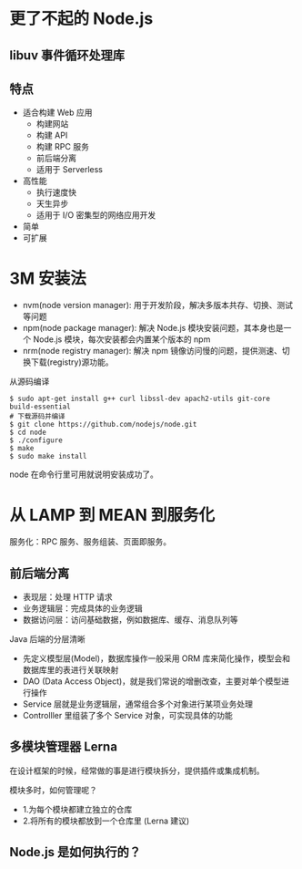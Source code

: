 # 更了不起的 Node.js

## libuv 事件循环处理库

## 特点

- 适合构建 Web 应用
    - 构建网站
    - 构建 API
    - 构建 RPC 服务
    - 前后端分离
    - 适用于 Serverless
- 高性能
    - 执行速度快
    - 天生异步
    - 适用于 I/O 密集型的网络应用开发
- 简单
- 可扩展

# 3M 安装法

- nvm(node version manager): 用于开发阶段，解决多版本共存、切换、测试等问题
- npm(node package manager): 解决 Node.js 模块安装问题，其本身也是一个 Node.js 模块，每次安装都会内置某个版本的 npm
- nrm(node registry manager): 解决 npm 镜像访问慢的问题，提供测速、切换下载(registry)源功能。

从源码编译

    $ sudo apt-get install g++ curl libssl-dev apach2-utils git-core build-essential
    # 下载源码并编译
    $ git clone https://github.com/nodejs/node.git
    $ cd node
    $ ./configure
    $ make 
    $ sudo make install

node 在命令行里可用就说明安装成功了。

# 从 LAMP 到 MEAN 到服务化

服务化：RPC 服务、服务组装、页面即服务。

## 前后端分离

- 表现层：处理 HTTP 请求
- 业务逻辑层：完成具体的业务逻辑
- 数据访问层：访问基础数据，例如数据库、缓存、消息队列等

Java 后端的分层清晰

- 先定义模型层(Model)，数据库操作一般采用 ORM 库来简化操作，模型会和数据库里的表进行关联映射
- DAO (Data Access Object)，就是我们常说的增删改查，主要对单个模型进行操作
- Service 层就是业务逻辑层，通常组合多个对象进行某项业务处理
- Controlller 里组装了多个 Service 对象，可实现具体的功能

## 多模块管理器 Lerna

在设计框架的时候，经常做的事是进行模块拆分，提供插件或集成机制。

模块多时，如何管理呢？

- 1.为每个模块都建立独立的仓库
- 2.将所有的模块都放到一个仓库里 (Lerna 建议)

## Node.js 是如何执行的？

